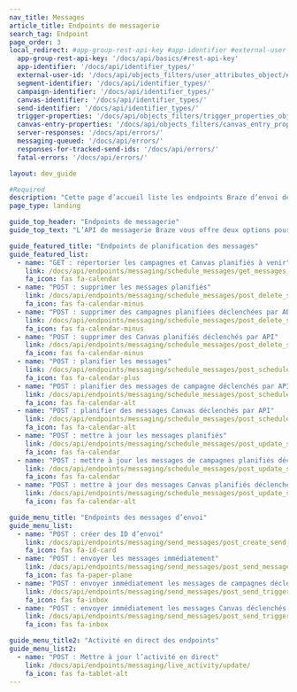 ```yaml
---
nav_title: Messages
article_title: Endpoints de messagerie
search_tag: Endpoint
page_order: 3
local_redirect: #app-group-rest-api-key #app-identifier #external-user-id #segment-identifier #campaign-identifier #canvas-identifier #trigger-properties #canvas-identifier #server-responses #fatal-errors #responses-for-tracked-send-ids #messaging-queued #canvas-entry-properties
  app-group-rest-api-key: '/docs/api/basics/#rest-api-key'
  app-identifier: '/docs/api/identifier_types/'
  external-user-id: '/docs/api/objects_filters/user_attributes_object/#braze-user-profile-fields'
  segment-identifier: '/docs/api/identifier_types/'
  campaign-identifier: '/docs/api/identifier_types/'
  canvas-identifier: '/docs/api/identifier_types/'
  send-identifier: '/docs/api/identifier_types/'
  trigger-properties: '/docs/api/objects_filters/trigger_properties_object'
  canvas-entry-properties: '/docs/api/objects_filters/canvas_entry_properties_object'
  server-responses: '/docs/api/errors/'
  messaging-queued: '/docs/api/errors/'
  responses-for-tracked-send-ids: '/docs/api/errors/'
  fatal-errors: '/docs/api/errors/'

layout: dev_guide

#Required
description: "Cette page d’accueil liste les endpoints Braze d’envoi de messages."
page_type: landing

guide_top_header: "Endpoints de messagerie"
guide_top_text: "L’API de messagerie Braze vous offre deux options pour envoyer des messages à vos utilisateurs. Vous pouvez fournir le contenu et la configuration du message dans la demande API à l’aide des endpoints <code class='highlighter-rouge'>/messages/send</code> et `/messages/schedule`. Vous pouvez également gérer les détails de votre message avec une campagne de livraison déclenchée par API dans le tableau de bord et contrôler simplement quand et à qui il est envoyé grâce aux endpoints `campaigns/trigger/send` et `campaigns/trigger/schedule`. Les sections suivantes détaillent la spécification de demande pour les deux méthodes. <br> <br> Comme pour les autres campagnes, vous pouvez limiter le nombre de fois qu’un utilisateur particulier peut recevoir une campagne de l’API de messagerie en configurant les [paramètres de rééligibilité](/docs/user_guide/engagement_tools/campaigns/building_campaigns/delivery_types/api_triggered_delivery/#re-eligibility-with-api-triggered-campaigns) dans le tableau de bord de Braze. Braze ne livrera pas de messages API aux utilisateurs qui ne sont pas rééligibles pour la campagne, quel que soit le nombre de demandes API envoyées. <br> <br> Les endpoints d’envoi vous permettent d’envoyer des messages instantanés et ad hoc aux utilisateurs désignés. Si vous souhaitez cibler un segment, un enregistrement de votre demande sera stocké dans la Developer Console (Console du développeur). Les endpoints de planification vous permettent d’envoyer des messages à un moment donné et de modifier ou d’annuler des messages que vous avez déjà planifiés."

guide_featured_title: "Endpoints de planification des messages"
guide_featured_list:
  - name: "GET : répertorier les campagnes et Canvas planifiés à venir"
    link: /docs/api/endpoints/messaging/schedule_messages/get_messages_scheduled/
    fa_icon: fas fa-calendar
  - name: "POST : supprimer les messages planifiés"
    link: /docs/api/endpoints/messaging/schedule_messages/post_delete_scheduled_messages/
    fa_icon: fas fa-calendar-minus
  - name: "POST : supprimer des campagnes planifiées déclenchées par API"
    link: /docs/api/endpoints/messaging/schedule_messages/post_delete_scheduled_triggered_messages/
    fa_icon: fas fa-calendar-minus
  - name: "POST : supprimer des Canvas planifiés déclenchés par API"
    link: /docs/api/endpoints/messaging/schedule_messages/post_delete_scheduled_triggered_canvases/
    fa_icon: fas fa-calendar-minus
  - name: "POST : planifier les messages"
    link: /docs/api/endpoints/messaging/schedule_messages/post_schedule_messages/
    fa_icon: fas fa-calendar-plus
  - name: "POST : planifier des messages de campagne déclenchés par API"
    link: /docs/api/endpoints/messaging/schedule_messages/post_schedule_triggered_campaigns/
    fa_icon: fas fa-calendar-alt
  - name: "POST : planifier des messages Canvas déclenchés par API"
    link: /docs/api/endpoints/messaging/schedule_messages/post_schedule_triggered_canvases/
    fa_icon: fas fa-calendar-alt
  - name: "POST : mettre à jour les messages planifiés"
    link: /docs/api/endpoints/messaging/schedule_messages/post_update_scheduled_messages/
    fa_icon: fas fa-calendar
  - name: "POST : mettre à jour les messages de campagnes planifiés déclenchés par API"
    link: /docs/api/endpoints/messaging/schedule_messages/post_update_scheduled_triggered_campaigns/
    fa_icon: fas fa-calendar
  - name: "POST : mettre à jour des messages Canvas planifiés déclenchés par API"
    link: /docs/api/endpoints/messaging/schedule_messages/post_update_scheduled_triggered_canvases/
    fa_icon: fas fa-calendar-alt

guide_menu_title: "Endpoints des messages d’envoi"
guide_menu_list:
  - name: "POST : créer des ID d’envoi"
    link: /docs/api/endpoints/messaging/send_messages/post_create_send_ids/
    fa_icon: fas fa-id-card
  - name: "POST : envoyer les messages immédiatement"
    link: /docs/api/endpoints/messaging/send_messages/post_send_messages/
    fa_icon: fas fa-paper-plane
  - name: "POST : envoyer immédiatement les messages de campagnes déclenchés par API"
    link: /docs/api/endpoints/messaging/send_messages/post_send_triggered_campaigns/
    fa_icon: fas fa-inbox
  - name: "POST : envoyer immédiatement les messages Canvas déclenchés par API"
    link: /docs/api/endpoints/messaging/send_messages/post_send_triggered_canvases/
    fa_icon: fas fa-inbox

guide_menu_title2: "Activité en direct des endpoints"
guide_menu_list2:
  - name: "POST : Mettre à jour l’activité en direct"
    link: /docs/api/endpoints/messaging/live_activity/update/
    fa_icon: fas fa-tablet-alt
---
```

